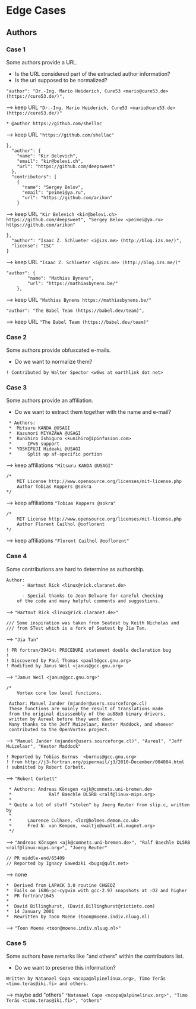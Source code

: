 # Edge Cases

## Authors

### Case 1

Some authors provide a URL. 
- Is the URL considered part of the extracted author information?
- Is the url supposed to be normalized?

```
"author": "Dr.-Ing. Mario Heiderich, Cure53 <mario@cure53.de> (https://cure53.de/)",
```

--> keep URL `"Dr.-Ing. Mario Heiderich, Cure53 <mario@cure53.de> (https://cure53.de/)"`

```
* @author https://github.com/shellac
```

--> keep URL `"https://github.com/shellac"`

```
},
  "author": {
    "name": "Kir Belevich",
    "email": "kir@belevi.ch",
    "url": "https://github.com/deepsweet"
  },
  "contributors": [
    {
      "name": "Sergey Belov",
      "email": "peimei@ya.ru",
      "url": "https://github.com/arikon"
    }
```

--> keep URL `"Kir Belevich <kir@belevi.ch> https://github.com/deepsweet", "Sergey Belov <peimei@ya.ru> https://github.com/arikon"`

```
},
  "author": "Isaac Z. Schlueter <i@izs.me> (http://blog.izs.me/)",
  "license": "ISC"
}
```

--> keep URL `"Isaac Z. Schlueter <i@izs.me> (http://blog.izs.me/)"`

```
"author": {
		"name": "Mathias Bynens",
		"url": "https://mathiasbynens.be/"
	},
```

--> keep URL `"Mathias Bynens https://mathiasbynens.be/"`

```
"author": "The Babel Team (https://babel.dev/team)",
```

--> keep URL `"The Babel Team (https://babel.dev/team)"`

### Case 2

Some authors provide obfuscated e-mails.
- Do we want to normalize them?

```
! Contributed by Walter Spector <w6ws at earthlink dot net>
```

### Case 3

Some authors provide an affiliation.
- Do we want to extract them together with the name and e-mail?

```
 * Authors:
 *	Mitsuru KANDA @USAGI
 *	Kazunori MIYAZAWA @USAGI
 *	Kunihiro Ishiguro <kunihiro@ipinfusion.com>
 *		IPv6 support
 *	YOSHIFUJI Hideaki @USAGI
 *		Split up af-specific portion
```

--> keep affiliations `"Mitsuru KANDA @USAGI"`

```
/*
	MIT License http://www.opensource.org/licenses/mit-license.php
	Author Tobias Koppers @sokra
*/
```

--> keep affiliations `"Tobias Koppers @sokra"`

```
/*
	MIT License http://www.opensource.org/licenses/mit-license.php
	Author Florent Cailhol @ooflorent
*/
```

--> keep affiliations `"Florent Cailhol @ooflorent"`

### Case 4

Some contributions are hard to determine as authorship.

```
Author:
      - Hartmut Rick <linux@rick.claranet.de>

      - Special thanks to Jean Delvare for careful checking
	of the code and many helpful comments and suggestions.
```

--> `"Hartmut Rick <linux@rick.claranet.de>"`

```
/// Some inspiration was taken from Seatest by Keith Nicholas and
/// from STest which is a fork of Seatest by Jia Tan.
```

--> `"Jia Tan"`

```
! PR fortran/39414: PROCEDURE statement double declaration bug
!
! Discovered by Paul Thomas <pault@gcc.gnu.org>
! Modified by Janus Weil <janus@gcc.gnu.org>
```

--> `"Janus Weil <janus@gcc.gnu.org>"`

```
/*
    Vortex core low level functions.
	
 Author: Manuel Jander (mjander@users.sourceforge.cl)
 These functions are mainly the result of translations made
 from the original disassembly of the au88x0 binary drivers,
 written by Aureal before they went down.
 Many thanks to the Jeff Muizelaar, Kester Maddock, and whoever
 contributed to the OpenVortex project.
```

--> `"Manuel Jander (mjander@users.sourceforge.cl)", "Aureal", "Jeff Muizelaar", "Kester Maddock"`

```
! Reported by Tobias Burnus  <burnus@gcc.gnu.org>
! from http://j3-fortran.org/pipermail/j3/2010-December/004084.html
! submitted by Robert Corbett.
```

--> `"Robert Corbett"`

```
 * Authors:	Andreas Könsgen <ajk@comnets.uni-bremen.de>
 *              Ralf Baechle DL5RB <ralf@linux-mips.org>
 *
 * Quite a lot of stuff "stolen" by Joerg Reuter from slip.c, written by
 *
 *		Laurence Culhane, <loz@holmes.demon.co.uk>
 *		Fred N. van Kempen, <waltje@uwalt.nl.mugnet.org>
 */
```

--> `"Andreas Könsgen <ajk@comnets.uni-bremen.de>", "Ralf Baechle DL5RB <ralf@linux-mips.org>", "Joerg Reuter"`

```
// PR middle-end/65409
// Reported by Ignacy Gawedzki <bugs@qult.net>
```

--> none

```
*  Derived from LAPACK 3.0 routine CHGEQZ
*  Fails on i686-pc-cygwin with gcc-2.97 snapshots at -O2 and higher
*  PR fortran/1645
*
*  David Billinghurst, (David.Billinghurst@riotinto.com)
*  14 January 2001
*  Rewritten by Toon Moene (toon@moene.indiv.nluug.nl)
```

--> `"Toon Moene <toon@moene.indiv.nluug.nl>"`

### Case 5

Some authors have remarks like "and others" within the contributors list.
- Do we want to preserve this information?

```
Written by Natanael Copa <ncopa@alpinelinux.org>, Timo Teräs <timo.teras@iki.fi> and others.
```

--> maybe add "others" `"Natanael Copa <ncopa@alpinelinux.org>", "Timo Teräs <timo.teras@iki.fi>", "others"`

